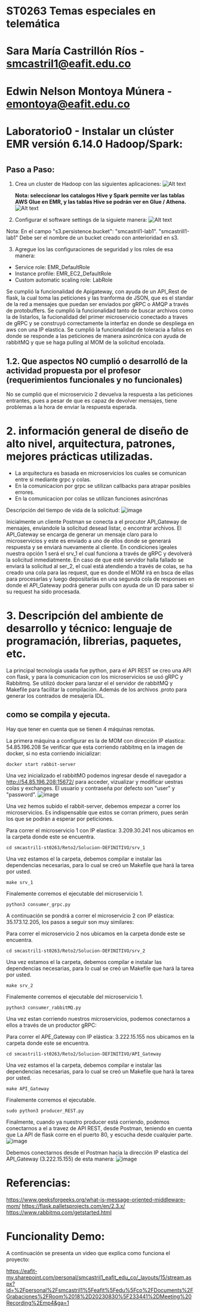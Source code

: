 # ST0263 Temas especiales en telemática
#
# Sara María Castrillón Ríos - smcastril1@eafit.edu.co
#
# Edwin Nelson Montoya Múnera - emontoya@eafit.edu.co
#

# Laboratorio0 - Instalar un clúster EMR versión 6.14.0 Hadoop/Spark:
#

## Paso a Paso:

1. Crea un cluster de Hadoop con las siguientes aplicaciones:
   ![Alt text](1.png)

   **Nota: seleccionar los catalogos Hive y Spark permite ver las tablas AWS Glue en EMR, y las
tablas Hive se podrán ver en Glue / Athena.**
  ![Alt text](2.png)

2. Configurar el software settings de la siguiete manera:
   ![Alt text](3.png)


  Nota: En el campo "s3.persistence.bucket": "smcastril1-lab1". "smcastrill1-lab1" Debe ser el nombre de un bucket creado     con anterioridad en s3.

3. Agregue los las configuraciones de seguridad y los roles de esa manera:
  - Service role: EMR_DefaultRole
  - Instance profile: EMR_EC2_DefaultRole
  - Custom automatic scaling role: LabRole

  
Se cumplió la funcionalidad de Apigateway, con ayuda de un API_Rest de flask, la cual toma las peticiones y las tranforma de JSON, que es el standar de la red a mensajes que puedan ser enviados por gRPC o AMQP a través de protobuffers. 
Se cumplió la funcionalidad tanto de buscar archivos como la de listarlos, la fucionalidad del primer microservicio conectado a traves de gRPC y se construyó correctamente la interfaz en donde se despliega en aws con una IP elastica.
Se cumplió la funcionalidad de toleracia a fallos en donde se responde a las peticiones de manera asincrónica con ayuda de rabbitMQ y que se haga pulling al MOM de la solicitud encolada.

## 1.2. Que aspectos NO cumplió o desarrolló de la actividad propuesta por el profesor (requerimientos funcionales y no funcionales)
No se cumplió que el microservicio 2 devuelva la respuesta a las peticiones entrantes, pues a pesar de que es capaz de devolver mensajes, tiene problemas a la hora de enviar la respuesta esperada.

# 2. información general de diseño de alto nivel, arquitectura, patrones, mejores prácticas utilizadas.
- La arquitectura es basada en microservicios los cuales se comunican entre si mediante grpc y colas.
- En la comunicacion por grpc se utilizan callbacks para atrapar posibles errores.
- En la comunicacion por colas se utilizan funciones asincrónas

Descripción del tiempo de vida de la solicitud:
![image](https://github.com/SaraCastril1/smcastril1-st0263/assets/84990901/760a8676-86c6-485f-ba21-d93eaa53cba4)

Inicialmente un cliente Postman se conecta a el procutor API_Gateway de mensajes, enviandole la solicitud desead listar, o encontrar archivos.  El API_Gateway se encarga de generar un mensaje claro para lo microservicios y este es enviado a uno de ellos
donde se generará respuesta y se enviará nuevamente al cliente. En condiciones igeales nuestra opción 1 será el srv_1 el cual funciona a través de gRPC y devolverá la solicitud inmediatmente. En caso de que esté servidor halla fallado se enviará la solicitud al ser_2, el cual está atendiendo a través de colas, se ha creado una cola para las request, que es donde el MOM irá en bsca de ellas para procesarlas y luego depositarlas en una segunda cola de responses en donde el API_Gateway podrá generar pulls con ayuda de un ID para saber si su request ha sido procesada.

# 3. Descripción del ambiente de desarrollo y técnico: lenguaje de programación, librerias, paquetes, etc.
La principal tecnologia usada fue python, para el API REST se creo una API con flask, y para la comunicacion con los microservicios se usó gRPC y Rabbitmq. 
Se utilizó docker para lanzar el el servidor de rabbitMQ y Makefile para facilitar la compilación.
Además de los archivos .proto para generar los contrados de mesajería IDL.

## como se compila y ejecuta.
Hay que tener en cuenta que se tienen 4 máquinas remotas.

La primera máquina a configurar es la de MOM con dirección IP elastica: 54.85.196.208
Se verificar que esta corriendo rabbitmq en la imagen de docker, si no esta corriendo inicializar:
```
docker start rabbit-server
```
Una vez inicializado el rabbitMO podemos ingresar desde el navegador a http://54.85.196.208:15672/ para acceder, vizualizar y modificar uestras colas y exchanges. El usuario y contraseña por defecto son "user" y "password".
![image](https://github.com/SaraCastril1/smcastril1-st0263/assets/84990901/13ee6c20-7f1e-4486-89e3-c8074bb5bf13)


Una vez hemos subido el rabbit-server, debemos empezar a correr los microservicios. Es indispensable que estos se corran primero, pues serán los que se podrán a esperar por peticiones.

Para correr el microservicio 1  con IP elastica: 3.209.30.241 nos ubicamos en la carpeta donde este se encuentra.
```
cd smcastril1-st0263/Reto2/Solucion-DEFINITIVO/srv_1
```
Una vez estamos el la carpeta, debemos compilar e instalar las dependencias necesarias, para lo cual se creó un Makefile que hará la tarea por usted.
```
make srv_1
```

Finalemente corremos el ejecutable del microservicio 1.
```
python3 consumer_grpc.py
```
A continuación se pondrá a correr el microservicio 2 con IP elástica: 35.173.12.205, los pasos a seguir son muy similares:

Para correr el microservicio 2 nos ubicamos en la carpeta donde este se encuentra.
```
cd smcastril1-st0263/Reto2/Solucion-DEFINITIVO/srv_2
```
Una vez estamos el la carpeta, debemos compilar e instalar las dependencias necesarias, para lo cual se creó un Makefile que hará la tarea por usted.
```
make srv_2
```
Finalemente corremos el ejecutable del microservicio 1.
```
python3 consumer_rabbitMQ.py
```
Una vez estan corriendo nuestros microservicios, podemos conectarnos a ellos a través de un productor gRPC:

Para correr el APE_Gateway con IP elástica: 3.222.15.155 nos ubicamos en la carpeta donde este se encuentra.
```
cd smcastril1-st0263/Reto2/Solucion-DEFINITIVO/API_Gateway
```
Una vez estamos el la carpeta, debemos compilar e instalar las dependencias necesarias, para lo cual se creó un Makefile que hará la tarea por usted.
```
make API_Gateway
```
Finalemente corremos el ejecutable.
```
sudo python3 producer_REST.py
```
Finalmente, cuando ya nuestro producer está corriendo, podemos conectarnos a el a travez de API REST, desde Postman, teniendo en cuenta que  La API de flask corre en el puerto 80, y escucha desde cualquier parte. 
![image](https://github.com/SaraCastril1/smcastril1-st0263/assets/84990901/c2fee053-4c26-4957-8ec6-5f68d367a87d)

Debemos conectarnos desde el Postman hacia la dirección IP elastica del API_Gateway (3.222.15.155) de esta manera:
![image](https://github.com/SaraCastril1/smcastril1-st0263/assets/84990901/5e08ad8c-cb28-4786-a226-797068195a1c)

# Referencias:

https://www.geeksforgeeks.org/what-is-message-oriented-middleware-mom/
https://flask.palletsprojects.com/en/2.3.x/
https://www.rabbitmq.com/getstarted.html

# Funcionality Demo:

A continuación se presenta un video que explica como funciona el proyecto:

https://eafit-my.sharepoint.com/personal/smcastril1_eafit_edu_co/_layouts/15/stream.aspx?id=%2Fpersonal%2Fsmcastril1%5Feafit%5Fedu%5Fco%2FDocuments%2FGrabaciones%2FRoom%2018%2D20230830%5F233441%2DMeeting%20Recording%2Emp4&ga=1

